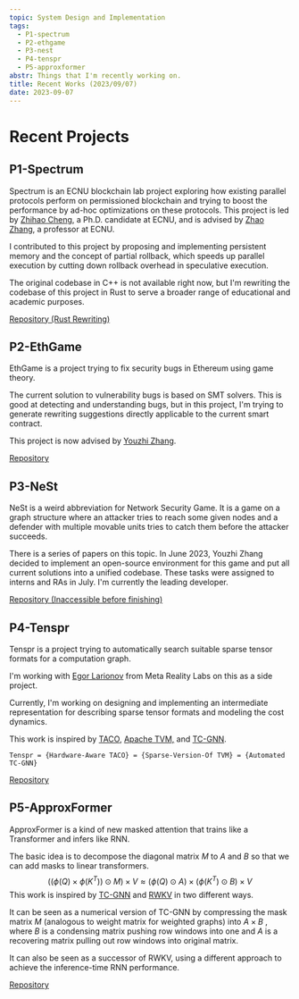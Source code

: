```yaml
---
topic: System Design and Implementation
tags:
  - P1-spectrum
  - P2-ethgame
  - P3-nest
  - P4-tenspr
  - P5-approxformer
abstr: Things that I'm recently working on.
title: Recent Works (2023/09/07)
date: 2023-09-07
---
```


# Recent Projects

## P1-Spectrum

Spectrum is an ECNU blockchain lab project exploring how existing parallel protocols perform on permissioned blockchain and trying to boost the performance by ad-hoc optimizations on these protocols. This project is led by [Zhihao Cheng](https://github.com/jacklightChen), a Ph.D. candidate at ECNU, and is advised by [Zhao Zhang](https://ieeexplore.ieee.org/author/37086856133), a professor at ECNU. 

I contributed to this project by proposing and implementing persistent memory and the concept of partial rollback, which speeds up parallel execution by cutting down rollback overhead in speculative execution. 

The original codebase in C++ is not available right now, but I'm rewriting the codebase of this project in Rust to serve a broader range of educational and academic purposes. 

[Repository (Rust Rewriting)](https://github.com/Y-jiji/db-playground)

## P2-EthGame
EthGame is a project trying to fix security bugs in Ethereum using game theory. 

The current solution to vulnerability bugs is based on SMT solvers. This is good at detecting and understanding bugs, but in this project, I'm trying to generate rewriting suggestions directly applicable to the current smart contract. 

This project is now advised by [Youzhi Zhang](https://youzhi333.github.io/). 

[Repository](https://github.com/Y-jiji/ethgame)

## P3-NeSt

NeSt is a weird abbreviation for Network Security Game. It is a game on a graph structure where an attacker tries to reach some given nodes and a defender with multiple movable units tries to catch them before the attacker succeeds. 

There is a series of papers on this topic. In June 2023, Youzhi Zhang decided to implement an open-source environment for this game and put all current solutions into a unified codebase. These tasks were assigned to interns and RAs in July. I'm currently the leading developer. 

[Repository (Inaccessible before finishing)](github.com/lcskxj/PursuitEvasionPlantform)

## P4-Tenspr

Tenspr is a project trying to automatically search suitable sparse tensor formats for a computation graph.

I'm working with [Egor Larionov](https://github.com/elrnv) from Meta Reality Labs on this as a side project. 

Currently, I'm working on designing and implementing an intermediate representation for describing sparse tensor formats and modeling the cost dynamics. 

This work is inspired by [TACO](https://github.com/tensor-compiler/taco), [Apache TVM,](https://github.com/apache/tvm) and [TC-GNN](https://github.com/YukeWang96/TC-GNN_ATC23). 

```
Tenspr = {Hardware-Aware TACO} = {Sparse-Version-Of TVM} = {Automated TC-GNN}
```

[Repository](https://github.com/Y-jiji/tenspr)

## P5-ApproxFormer

ApproxFormer is a kind of new masked attention that trains like a Transformer and infers like RNN. 

The basic idea is to decompose the diagonal matrix $M$ to $A$ and $B$ so that we can add masks to linear transformers. 
$$
((\phi(Q)\times \phi(K^T))\odot M)\times V \approx (\phi(Q)\odot A)\times(\phi(K^T)\odot B)\times V
$$
This work is inspired by [TC-GNN](https://github.com/YukeWang96/TC-GNN_ATC23) and [RWKV](https://wiki.rwkv.com/) in two different ways. 

It can be seen as a numerical version of TC-GNN by compressing the mask matrix $M$ (analogous to weight matrix for weighted graphs) into $A\times B$ , where $B$ is a condensing matrix pushing row windows into one and $A$ is a recovering matrix pulling out row windows into original matrix. 

It can also be seen as a successor of RWKV, using a different approach to achieve the inference-time RNN performance. 

[Repository](https://github.com/Y-jiji/approxformer)

